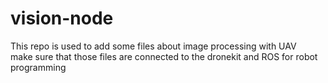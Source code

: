 # vision-node
This repo is used to add some files about image processing with UAV
<br/>
make sure that those files are connected to the dronekit and ROS for robot programming